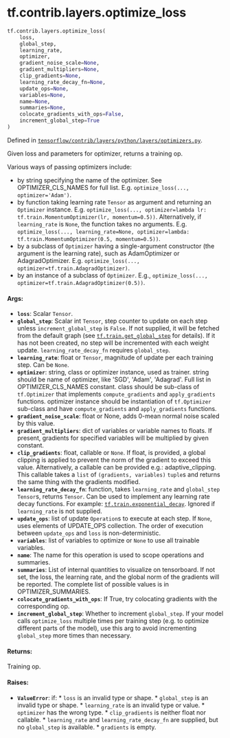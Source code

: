 <div itemscope itemtype="http://developers.google.com/ReferenceObject">
<meta itemprop="name" content="tf.contrib.layers.optimize_loss" />
<meta itemprop="path" content="Stable" />
</div>

# tf.contrib.layers.optimize_loss

``` python
tf.contrib.layers.optimize_loss(
    loss,
    global_step,
    learning_rate,
    optimizer,
    gradient_noise_scale=None,
    gradient_multipliers=None,
    clip_gradients=None,
    learning_rate_decay_fn=None,
    update_ops=None,
    variables=None,
    name=None,
    summaries=None,
    colocate_gradients_with_ops=False,
    increment_global_step=True
)
```



Defined in [`tensorflow/contrib/layers/python/layers/optimizers.py`](/code/stable/tensorflow/contrib/layers/python/layers/optimizers.py).

Given loss and parameters for optimizer, returns a training op.

Various ways of passing optimizers include:

- by string specifying the name of the optimizer. See OPTIMIZER_CLS_NAMES
    for full list. E.g. `optimize_loss(..., optimizer='Adam')`.
- by function taking learning rate `Tensor` as argument and returning an
    `Optimizer` instance. E.g. `optimize_loss(...,
    optimizer=lambda lr: tf.train.MomentumOptimizer(lr, momentum=0.5))`.
  Alternatively, if `learning_rate` is `None`, the function takes no
  arguments. E.g. `optimize_loss(..., learning_rate=None,
    optimizer=lambda: tf.train.MomentumOptimizer(0.5, momentum=0.5))`.
- by a subclass of `Optimizer` having a single-argument constructor
    (the argument is the learning rate), such as AdamOptimizer or
    AdagradOptimizer. E.g. `optimize_loss(...,
    optimizer=tf.train.AdagradOptimizer)`.
- by an instance of a subclass of `Optimizer`.
    E.g., `optimize_loss(..., optimizer=tf.train.AdagradOptimizer(0.5))`.

#### Args:

* <b>`loss`</b>: Scalar `Tensor`.
* <b>`global_step`</b>: Scalar int `Tensor`, step counter to update on each step
               unless `increment_global_step` is `False`. If not supplied,
               it will be fetched from the default graph (see
               <a href="../../../tf/train/get_global_step.md"><code>tf.train.get_global_step</code></a> for details). If it has
               not been created, no step will be incremented with each weight
               update. `learning_rate_decay_fn` requires `global_step`.
* <b>`learning_rate`</b>: float or `Tensor`, magnitude of update per each training
                 step. Can be `None`.
* <b>`optimizer`</b>: string, class or optimizer instance, used as trainer.
             string should be name of optimizer, like 'SGD',
               'Adam', 'Adagrad'. Full list in OPTIMIZER_CLS_NAMES constant.
             class should be sub-class of `tf.Optimizer` that implements
               `compute_gradients` and `apply_gradients` functions.
             optimizer instance should be instantiation of `tf.Optimizer`
               sub-class and have `compute_gradients` and `apply_gradients`
               functions.
* <b>`gradient_noise_scale`</b>: float or None, adds 0-mean normal noise scaled by this
                        value.
* <b>`gradient_multipliers`</b>: dict of variables or variable names to floats.
                        If present, gradients for specified
                        variables will be multiplied by given constant.
* <b>`clip_gradients`</b>: float, callable or `None`. If float, is provided, a global
    clipping is applied to prevent the norm of the gradient to exceed this
    value. Alternatively, a callable can be provided e.g.: adaptive_clipping.
    This callable takes a `list` of `(gradients, variables)` `tuple`s and
    returns the same thing with the gradients modified.
* <b>`learning_rate_decay_fn`</b>: function, takes `learning_rate` and `global_step`
                          `Tensor`s, returns `Tensor`.
                          Can be used to implement any learning rate decay
                          functions.
                          For example: <a href="../../../tf/train/exponential_decay.md"><code>tf.train.exponential_decay</code></a>.
                          Ignored if `learning_rate` is not supplied.
* <b>`update_ops`</b>: list of update `Operation`s to execute at each step. If `None`,
              uses elements of UPDATE_OPS collection. The order of execution
              between `update_ops` and `loss` is non-deterministic.
* <b>`variables`</b>: list of variables to optimize or
             `None` to use all trainable variables.
* <b>`name`</b>: The name for this operation is used to scope operations and summaries.
* <b>`summaries`</b>: List of internal quantities to visualize on tensorboard. If not
             set, the loss, the learning rate, and the global norm of the
             gradients will be reported. The complete list of possible values
             is in OPTIMIZER_SUMMARIES.
* <b>`colocate_gradients_with_ops`</b>: If True, try colocating gradients with the
                               corresponding op.
* <b>`increment_global_step`</b>: Whether to increment `global_step`. If your model
    calls `optimize_loss` multiple times per training step (e.g. to optimize
    different parts of the model), use this arg to avoid incrementing
    `global_step` more times than necessary.


#### Returns:

Training op.


#### Raises:

* <b>`ValueError`</b>: if:
      * `loss` is an invalid type or shape.
      * `global_step` is an invalid type or shape.
      * `learning_rate` is an invalid type or value.
      * `optimizer` has the wrong type.
      * `clip_gradients` is neither float nor callable.
      * `learning_rate` and `learning_rate_decay_fn` are supplied, but no
        `global_step` is available.
      * `gradients` is empty.